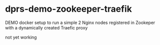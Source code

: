 # dprs-demo-zookeeper-traefik
DEMO docker setup to run a simple 2 Nginx nodes registered in Zookeper with a dynamically created Traefic proxy

not yet working
